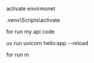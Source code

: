 activate envirmonet 

.venv\Scripts\activate

for run my api code

 uv run uvicorn hello:app --reload

 for run m